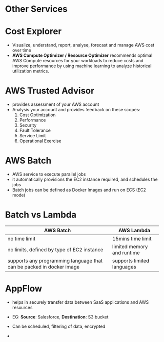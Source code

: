 

# Other Services


# Cost Explorer

- Visualize, understand, report, analyse, forecast and manage AWS cost over time
- **AWS Compute Optimizer / Resource Optimizer** recommends optimal AWS Compute resources for your workloads to reduce costs and improve performance by using machine learning to analyze historical utilization metrics.

# AWS Trusted Advisor

- provides assessment of your AWS account
- Analysis your account and provides feedback on these scopes:
	1. Cost Optimization
	2. Performance
	3. Security
	4. Fault Tolerance
	5. Service Limit
	6. Operational Exercise


# AWS Batch

- AWS service to execute parallel jobs
- it automatically provisions the EC2 instance required, and schedules the jobs
- Batch jobs can be defined as Docker Images and run on ECS (EC2 mode)

# Batch vs Lambda


| **AWS Batch**                                                        | AWS Lambda                 |
| -------------------------------------------------------------------- | -------------------------- |
| no time limit                                                        | 15mins time limit          |
| no limits, defined by type of EC2 instance                           | limited memory and runtime |
| supports any programming language that can be packed in docker image | supports limited languages |


# AppFlow

- helps in securely transfer data between SaaS applications and AWS resources
- EG: **Source**: Salesforce, **Destination:** S3 bucket

- Can be scheduled, filtering of data, encrypted
- 




